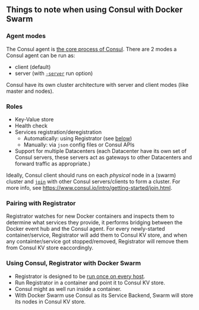 ## Things to note when using Consul with Docker Swarm

### Agent modes
The Consul agent is [the core process of Consul](https://www.consul.io/docs/agent/basics.html).
There are 2 modes a Consul agent can be run as:
- client (default)
- server (with [`-server`](https://www.consul.io/docs/agent/options.html#_server) run option)

Consul have its own cluster architecture with server and client modes (like master and nodes).

### Roles
- Key-Value store
- Health check
- Services registration/deregistration
  - Automatically: using Registrator (see [below](#pairing-with-registrator))
  - Manually: via `json` config files or Consul APIs
- Support for multiple Datacenters (each Datacenter have its own set of Consul servers,
these servers act as gateways to other Datacenters and forward traffic as appropriate.)

Ideally, Consul client should runs on each *physical* node in a (swarm) cluster and [`join`](https://www.consul.io/docs/agent/options.html#_join)
with other Consul servers/clients to form a cluster. For more info, see https://www.consul.io/intro/getting-started/join.html.

### Pairing with Registrator
Registrator watches for new Docker containers and inspects them to determine what services they provide,
it performs bridging between the Docker event hub and the Consul agent.
For every newly-started container/service, Registrator will add them to Consul KV store, and when any containter/service
got stopped/removed, Registrator will remove them from Consul KV store eaccordingly.

### Using Consul, Registrator with Docker Swarm
- Registrator is designed to be [run once on every host](http://gliderlabs.com/registrator/latest/user/run/).
- Run Registrator in a container and point it to Consul KV store.
- Consul might as well run inside a container.
- With Docker Swarm use Consul as its Service Backend, Swarm will store its nodes in Consul KV store.
